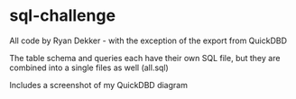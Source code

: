 # sql-challenge
All code by Ryan Dekker - with the exception of the export from QuickDBD

The table schema and queries each have their own SQL file, but they are combined into a single files as well (all.sql)

Includes a screenshot of my QuickDBD diagram

